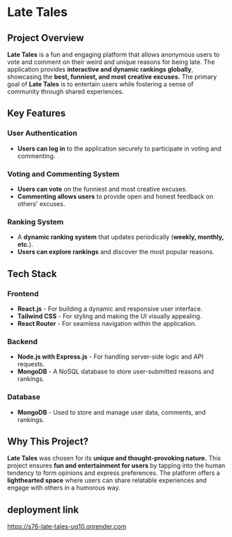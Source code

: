 # **Late Tales**

## **Project Overview**

**Late Tales** is a fun and engaging platform that allows anonymous users to vote and comment on their weird and unique reasons for being late. The application provides **interactive and dynamic rankings globally**, showcasing the **best, funniest, and most creative excuses.** The primary goal of **Late Tales** is to entertain users while fostering a sense of community through shared experiences.

## **Key Features**

### **User Authentication**

- **Users can log in** to the application securely to participate in voting and commenting.

### **Voting and Commenting System**

- **Users can vote** on the funniest and most creative excuses.
- **Commenting allows users** to provide open and honest feedback on others' excuses.

### **Ranking System**

- A **dynamic ranking system** that updates periodically (**weekly, monthly, etc.**).
- **Users can explore rankings** and discover the most popular reasons.

## **Tech Stack**

### **Frontend**

- **React.js** - For building a dynamic and responsive user interface.
- **Tailwind CSS** - For styling and making the UI visually appealing.
- **React Router** - For seamless navigation within the application.

### **Backend**

- **Node.js with Express.js** - For handling server-side logic and API requests.
- **MongoDB** - A NoSQL database to store user-submitted reasons and rankings.

### **Database**

- **MongoDB** - Used to store and manage user data, comments, and rankings.

## **Why This Project?**

**Late Tales** was chosen for its **unique and thought-provoking nature.** This project ensures **fun and entertainment for users** by tapping into the human tendency to form opinions and express preferences. The platform offers a **lighthearted space** where users can share relatable experiences and engage with others in a humorous way.

## deployment link

https://s76-late-tales-uq10.onrender.com
